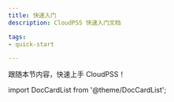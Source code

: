 ```yaml
---
title: 快速入门 
description: CloudPSS 快速入门文档

tags: 
- quick-start

---
```


跟随本节内容，快速上手 CloudPSS！

import DocCardList from '@theme/DocCardList';

<DocCardList />